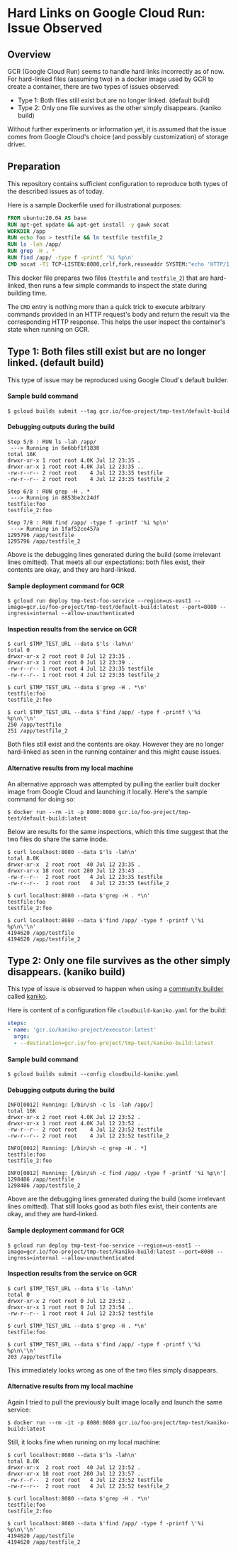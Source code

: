 # Hard Links on Google Cloud Run: Issue Observed

## Overview

GCR (Google Cloud Run) seems to handle hard links incorrectly as of now. For hard-linked files (assuming two) in a docker image used by GCR to create a container, there are two types of issues observed:
- Type 1: Both files still exist but are no longer linked. (default build)
- Type 2: Only one file survives as the other simply disappears. (kaniko build)

Without further experiments or information yet, it is assumed that the issue comes from Google Cloud's choice (and possibly customization) of storage driver.

## Preparation

This repository contains sufficient configuration to reproduce both types of the described issues as of today.

Here is a sample Dockerfile used for illustrational purposes:

```dockerfile
FROM ubuntu:20.04 AS base
RUN apt-get update && apt-get install -y gawk socat
WORKDIR /app
RUN echo foo > testfile && ln testfile testfile_2
RUN ls -lah /app/
RUN grep -H . *
RUN find /app/ -type f -printf '%i %p\n'
CMD socat -T1 TCP-LISTEN:8080,crlf,fork,reuseaddr SYSTEM:"echo 'HTTP/1.1 200 OK' && echo 'Connection: close' && echo && stdbuf -oL awk \'{if(body)print;body+=\!\$0}\' | bash",pty,echo=0,raw
```

This docker file prepares two files (`testfile` and `testfile_2`) that are hard-linked, then runs a few simple commands to inspect the state during building time.

The `CMD` entry is nothing more than a quick trick to execute arbitrary commands provided in an HTTP request's body and return the result via the corresponding HTTP response. This helps the user inspect the container's state when running on GCR.

## Type 1: Both files still exist but are no longer linked. (default build)

This type of issue may be reproduced using Google Cloud's default builder.

#### Sample build command

```
$ gcloud builds submit --tag gcr.io/foo-project/tmp-test/default-build
```

#### Debugging outputs during the build

```
Step 5/8 : RUN ls -lah /app/
 ---> Running in 6e6bbf1f1830
total 16K
drwxr-xr-x 1 root root 4.0K Jul 12 23:35 .
drwxr-xr-x 1 root root 4.0K Jul 12 23:35 ..
-rw-r--r-- 2 root root    4 Jul 12 23:35 testfile
-rw-r--r-- 2 root root    4 Jul 12 23:35 testfile_2

Step 6/8 : RUN grep -H . *
 ---> Running in 8853be2c24df
testfile:foo
testfile_2:foo

Step 7/8 : RUN find /app/ -type f -printf '%i %p\n'
 ---> Running in 1faf52ce457a
1295796 /app/testfile
1295796 /app/testfile_2
```

Above is the debugging lines generated during the build (some irrelevant lines omitted). That meets all our expectations: both files exist, their contents are okay, and they are hard-linked.

#### Sample deployment command for GCR

```
$ gcloud run deploy tmp-test-foo-service --region=us-east1 --image=gcr.io/foo-project/tmp-test/default-build:latest --port=8080 --ingress=internal --allow-unauthenticated
```

#### Inspection results from the service on GCR

```
$ curl $TMP_TEST_URL --data $'ls -lah\n'
total 0
drwxr-xr-x 2 root root 0 Jul 12 23:35 .
drwxr-xr-x 1 root root 0 Jul 12 23:39 ..
-rw-r--r-- 1 root root 4 Jul 12 23:35 testfile
-rw-r--r-- 1 root root 4 Jul 12 23:35 testfile_2

$ curl $TMP_TEST_URL --data $'grep -H . *\n'
testfile:foo
testfile_2:foo

$ curl $TMP_TEST_URL --data $'find /app/ -type f -printf \'%i %p\n\'\n'
250 /app/testfile
251 /app/testfile_2
```
Both files still exist and the contents are okay. However they are no longer hard-linked as seen in the running container and this might cause issues.

#### Alternative results from my local machine

An alternative approach was attempted by pulling the earlier built docker image from Google Cloud and launching it locally. Here's the sample command for doing so:
```
$ docker run --rm -it -p 8080:8080 gcr.io/foo-project/tmp-test/default-build:latest
```

Below are results for the same inspections, which this time suggest that the two files do share the same inode.

```
$ curl localhost:8080 --data $'ls -lah\n'
total 8.0K
drwxr-xr-x  2 root root  40 Jul 12 23:35 .
drwxr-xr-x 18 root root 280 Jul 12 23:43 ..
-rw-r--r--  2 root root   4 Jul 12 23:35 testfile
-rw-r--r--  2 root root   4 Jul 12 23:35 testfile_2

$ curl localhost:8080 --data $'grep -H . *\n'
testfile:foo
testfile_2:foo

$ curl localhost:8080 --data $'find /app/ -type f -printf \'%i %p\n\'\n'
4194620 /app/testfile
4194620 /app/testfile_2
```

## Type 2: Only one file survives as the other simply disappears. (kaniko build)

This type of issue is observed to happen when using a [community builder](https://cloud.google.com/build/docs/cloud-builders#community-contributed_builders) called [kaniko](https://github.com/GoogleContainerTools/kaniko).

Here is content of a configuration file `cloudbuild-kaniko.yaml` for the build:
```yaml
steps:
- name: 'gcr.io/kaniko-project/executor:latest'
  args:
  - --destination=gcr.io/foo-project/tmp-test/kaniko-build:latest
```

#### Sample build command

```
$ gcloud builds submit --config cloudbuild-kaniko.yaml
```

#### Debugging outputs during the build

```
INFO[0012] Running: [/bin/sh -c ls -lah /app/]          
total 16K
drwxr-xr-x 2 root root 4.0K Jul 12 23:52 .
drwxr-xr-x 1 root root 4.0K Jul 12 23:52 ..
-rw-r--r-- 2 root root    4 Jul 12 23:52 testfile
-rw-r--r-- 2 root root    4 Jul 12 23:52 testfile_2

INFO[0012] Running: [/bin/sh -c grep -H . *]            
testfile:foo
testfile_2:foo

INFO[0012] Running: [/bin/sh -c find /app/ -type f -printf '%i %p\n']
1298486 /app/testfile
1298486 /app/testfile_2
```
Above are the debugging lines generated during the build (some irrelevant lines omitted). That still looks good as both files exist, their contents are okay, and they are hard-linked.

#### Sample deployment command for GCR

```
$ gcloud run deploy tmp-test-foo-service --region=us-east1 --image=gcr.io/foo-project/tmp-test/kaniko-build:latest --port=8080 --ingress=internal --allow-unauthenticated
```

#### Inspection results from the service on GCR

```
$ curl $TMP_TEST_URL --data $'ls -lah\n'
total 0
drwxr-xr-x 2 root root 0 Jul 12 23:52 .
drwxr-xr-x 1 root root 0 Jul 12 23:54 ..
-rw-r--r-- 1 root root 4 Jul 12 23:52 testfile

$ curl $TMP_TEST_URL --data $'grep -H . *\n'
testfile:foo

$ curl $TMP_TEST_URL --data $'find /app/ -type f -printf \'%i %p\n\'\n'
203 /app/testfile
```
This immediately looks wrong as one of the two files simply disappears.

#### Alternative results from my local machine

Again I tried to pull the previously built image locally and launch the same service:
```
$ docker run --rm -it -p 8080:8080 gcr.io/foo-project/tmp-test/kaniko-build:latest
```

Still, it looks fine when running on my local machine:
```
$ curl localhost:8080 --data $'ls -lah\n'
total 8.0K
drwxr-xr-x  2 root root  40 Jul 12 23:52 .
drwxr-xr-x 18 root root 280 Jul 12 23:57 ..
-rw-r--r--  2 root root   4 Jul 12 23:52 testfile
-rw-r--r--  2 root root   4 Jul 12 23:52 testfile_2

$ curl localhost:8080 --data $'grep -H . *\n'
testfile:foo
testfile_2:foo

$ curl localhost:8080 --data $'find /app/ -type f -printf \'%i %p\n\'\n'
4194620 /app/testfile
4194620 /app/testfile_2
```